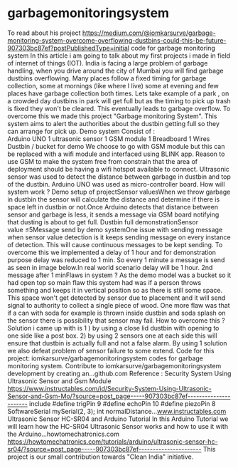 # garbagemonitoringsystem

To read about his project https://medium.com/@iomkarsurve/garbage-monitoring-system-overcome-overflowing-dustbins-could-this-be-future-907303bc87ef?postPublishedType=initial
code for garbage monitoring system
In this article i am going to talk about my first projects i made in field of internet of things (IOT).
India is facing a large problem of garbage handling, when you drive around the city of Mumbai you will find garbage dustbins overflowing. Many places follow a fixed timing for garbage collection, some at mornings (like where I live) some at evening and few places have garbage collection both times.
Lets take example of a park , on a crowded day dustbins in park will get full but as the timing to pick up trash is fixed they won't be cleared. This eventually leads to garbage overflow.
To overcome this we made this project "Garbage monitoring System". This system aims to alert the authorities about the dustbin getting full so they can arrange for pick up.
Demo system Consist of : <br>
Arduino UNO 1 
ultrasonic sensor 1
GSM module 1
Breadboard 1
Wires
Dustbin / bucket for demo
We choose to go with GSM module but this can be replaced with a wifi module and interfaced using BLINK app.
Reason to use GSM to make the system free from constrain that the area of deployment should be having a wifi hotspot available to connect.
Ultrasonic sensor was used to detect the distance between garbage in dustbin and top of the dustbin.
Arduino UNO was used as micro-controller board.
How will system work ?
Demo setup of projectSensor valuesWhen we throw garbage in dustbin the sensor will calculate the distance and determine if there is space left in dustbin or not.Once Arduino detects that distance between sensor and garbage is less, it sends a message via GSM board notifying that dusting is about to get full.
Dustbin full demonstrationSensor value ≤5Message send by demo systemOne issue with sending message when sensor value detection is it keeps sending message on every instance of detection. This will cause continuous messages to be kept sending.
To overcome this we implemented a delay of 1 hour and for demonstration purpose delay was reduced to 1 min. So every 1 minute a message is send as seen in image below.In real world scenario delay will be 1 hour.
2nd message after 1 minFlaws in system ?
As the demo model was a bucket so it had open top so main flaw this system had was if a person throws something and keeps it in vertical position so as there is still some space. This space won't get detected by sensor due to placement and it will send signal to authority to collect a single piece of wood.
One more flaw was that if a can with soda for example is thrown inside dustbin and soda splash on the sensor there is possibility that sensor may fail.
How to overcome this ?
Solution i came up with is
1 ) by using a close lid dustbin with opening to one side like a post box.
2) by using 2 sensors one at each side this will ensure that dustbin is actually full and not a false alarm.
By using 1 solution we also defeat problem of sensor failure to some extend.
Code for this project:
iomkarsurve/garbagemonitoringsystem
codes for garbage monitoring system. Contribute to iomkarsurve/garbagemonitoringsystem development by creating an…github.com
Reference :
Security System Using Ultrasonic Sensor and Gsm Module https://www.instructables.com/id/Security-System-Using-Ultrasonic-Sensor-and-Gsm-Mo/?source=post_page-----907303bc87ef----------------------
include #define trigPin 9 #define echoPin 10 #define piezoPin 8 SoftwareSerial mySerial(2, 3); int normalDistance…www.instructables.com
Ultrasonic Sensor HC-SR04 and Arduino Tutorial
In this Arduino Tutorial we will learn how the HC-SR04 Ultrasonic Sensor works and how to use it with the Arduino…howtomechatronics.com https://howtomechatronics.com/tutorials/arduino/ultrasonic-sensor-hc-sr04/?source=post_page-----907303bc87ef----------------------
This project is our small contribution towards "Clean India" initiative.
